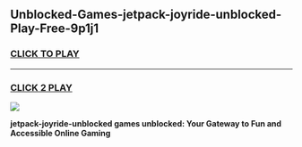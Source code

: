 
## Unblocked-Games-jetpack-joyride-unblocked-Play-Free-9p1j1
<h3>
<a href="https://premium76.site?title=jetpack-joyride-unblocked&ref=20M">CLICK TO PLAY</a></h3>
<hr>

<h3>
<a href="https://premium76.site?title=jetpack-joyride-unblocked&ref=20M">CLICK 2 PLAY</a>
  
</h3>

<a href="https://premium76.site?title=jetpack-joyride-unblocked&ref=19M"><img src="https://clearcache.store/games.png"></a>


**jetpack-joyride-unblocked games unblocked: Your Gateway to Fun and Accessible Online Gaming**
